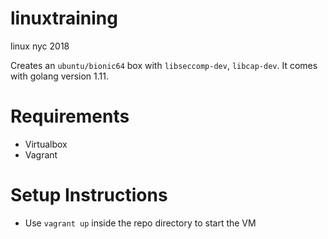# linuxtraining
linux nyc 2018

Creates an `ubuntu/bionic64` box with `libseccomp-dev`, `libcap-dev`.
It comes with golang version 1.11.

# Requirements

* Virtualbox
* Vagrant


# Setup Instructions

* Use `vagrant up` inside the repo directory to start the VM
